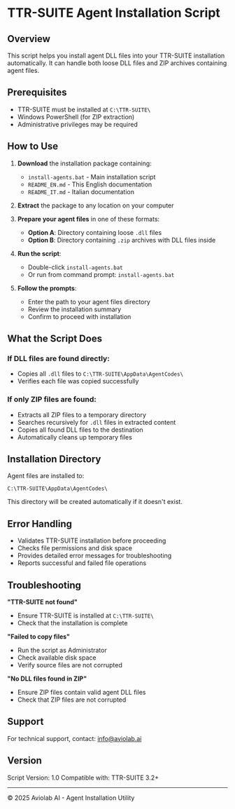 # TTR-SUITE Agent Installation Script

## Overview
This script helps you install agent DLL files into your TTR-SUITE installation automatically. It can handle both loose DLL files and ZIP archives containing agent files.

## Prerequisites
- TTR-SUITE must be installed at `C:\TTR-SUITE\`
- Windows PowerShell (for ZIP extraction)
- Administrative privileges may be required

## How to Use

1. **Download** the installation package containing:
   - `install-agents.bat` - Main installation script
   - `README_EN.md` - This English documentation
   - `README_IT.md` - Italian documentation

2. **Extract** the package to any location on your computer

3. **Prepare your agent files** in one of these formats:
   - **Option A**: Directory containing loose `.dll` files
   - **Option B**: Directory containing `.zip` archives with DLL files inside

4. **Run the script**:
   - Double-click `install-agents.bat`
   - Or run from command prompt: `install-agents.bat`

5. **Follow the prompts**:
   - Enter the path to your agent files directory
   - Review the installation summary
   - Confirm to proceed with installation

## What the Script Does

### If DLL files are found directly:
- Copies all `.dll` files to `C:\TTR-SUITE\AppData\AgentCodes\`
- Verifies each file was copied successfully

### If only ZIP files are found:
- Extracts all ZIP files to a temporary directory
- Searches recursively for `.dll` files in extracted content
- Copies all found DLL files to the destination
- Automatically cleans up temporary files

## Installation Directory
Agent files are installed to:
```
C:\TTR-SUITE\AppData\AgentCodes\
```

This directory will be created automatically if it doesn't exist.

## Error Handling
- Validates TTR-SUITE installation before proceeding
- Checks file permissions and disk space
- Provides detailed error messages for troubleshooting
- Reports successful and failed file operations

## Troubleshooting

**"TTR-SUITE not found"**
- Ensure TTR-SUITE is installed at `C:\TTR-SUITE\`
- Check that the installation is complete

**"Failed to copy files"**
- Run the script as Administrator
- Check available disk space
- Verify source files are not corrupted

**"No DLL files found in ZIP"**
- Ensure ZIP files contain valid agent DLL files
- Check that ZIP files are not corrupted

## Support
For technical support, contact: info@aviolab.ai

## Version
Script Version: 1.0
Compatible with: TTR-SUITE 3.2+

---
© 2025 Aviolab AI - Agent Installation Utility